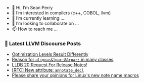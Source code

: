 - 👋 Hi, I’m Sean Perry
- 👀 I’m interested in compilers (c++, COBOL, llvm)
- 🌱 I’m currently learning ...
- 💞️ I’m looking to collaborate on ...
- 📫 How to reach me ...

<!---
s66perry/s66perry is a ✨ special ✨ repository because its `README.md` (this file) appears on your GitHub profile.
You can click the Preview link to take a look at your changes.
--->
### 📕 Latest LLVM Discourse Posts

<!-- DISCOURSE-LLVM:START -->
- [Optimization Levels Result Differently](https://discourse.llvm.org/t/optimization-levels-result-differently/84033#post_2)
- [Reason for `alignas&lpar;8&rpar;` in many classes](https://discourse.llvm.org/t/reason-for-alignas-8-in-many-classes/84035#post_1)
- [LLDB 20 Request For Release Notes!](https://discourse.llvm.org/t/lldb-20-request-for-release-notes/84034#post_1)
- [[RFC] New attribute: `annotate_decl`](https://discourse.llvm.org/t/rfc-new-attribute-annotate-decl/84006#post_20)
- [Please share your opinions for Linux&#39;s new note name macros](https://discourse.llvm.org/t/please-share-your-opinions-for-linuxs-new-note-name-macros/83959#post_2)
<!-- DISCOURSE-LLVM:END -->
